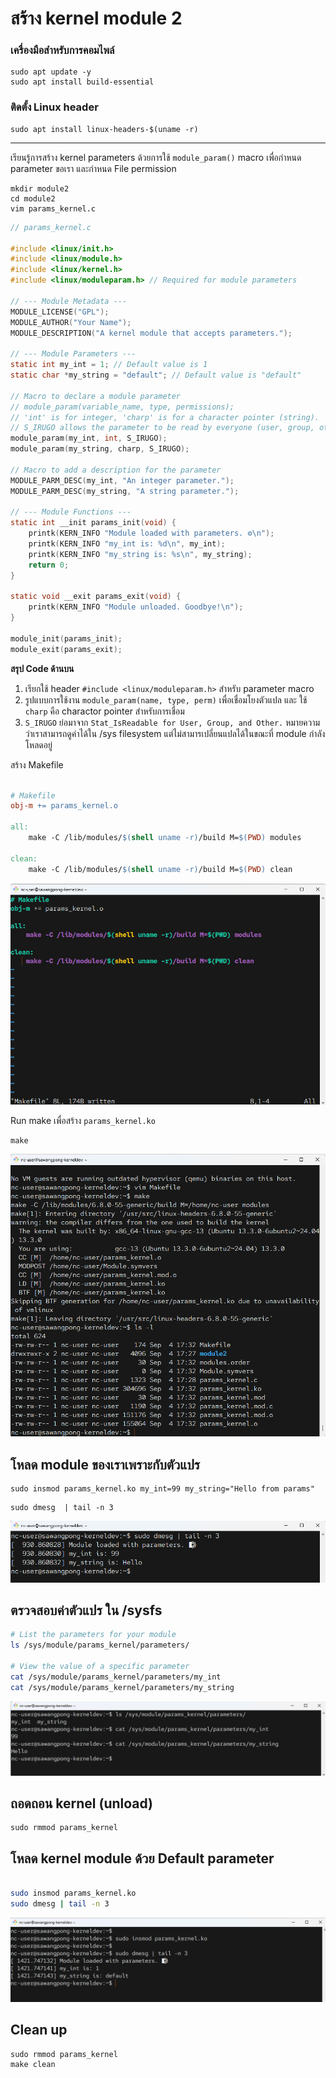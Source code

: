 # สร้าง kernel module 2

### เครื่องมือสำหรับการคอมไพล์
```
sudo apt update -y
sudo apt install build-essential
```

### ติดตั้ง Linux header
```
sudo apt install linux-headers-$(uname -r)
```

---

เรียนรู้การสร้าง kernel parameters ด้วยการใช้ ``module_param()`` macro เพื่อกำหนด parameter ขอเรา และกำหนด File permission 

```
mkdir module2
cd module2
vim params_kernel.c
```

```c title="params_kernel.c"
// params_kernel.c

#include <linux/init.h>
#include <linux/module.h>
#include <linux/kernel.h>
#include <linux/moduleparam.h> // Required for module parameters

// --- Module Metadata ---
MODULE_LICENSE("GPL");
MODULE_AUTHOR("Your Name");
MODULE_DESCRIPTION("A kernel module that accepts parameters.");

// --- Module Parameters ---
static int my_int = 1; // Default value is 1
static char *my_string = "default"; // Default value is "default"

// Macro to declare a module parameter
// module_param(variable_name, type, permissions);
// 'int' is for integer, 'charp' is for a character pointer (string).
// S_IRUGO allows the parameter to be read by everyone (user, group, other) via /sysfs.
module_param(my_int, int, S_IRUGO);
module_param(my_string, charp, S_IRUGO);

// Macro to add a description for the parameter
MODULE_PARM_DESC(my_int, "An integer parameter.");
MODULE_PARM_DESC(my_string, "A string parameter.");

// --- Module Functions ---
static int __init params_init(void) {
    printk(KERN_INFO "Module loaded with parameters. ⚙️\n");
    printk(KERN_INFO "my_int is: %d\n", my_int);
    printk(KERN_INFO "my_string is: %s\n", my_string);
    return 0;
}

static void __exit params_exit(void) {
    printk(KERN_INFO "Module unloaded. Goodbye!\n");
}

module_init(params_init);
module_exit(params_exit);
```

**สรุป Code ด้านบน**
1. เรียกใช้ header ``#include <linux/moduleparam.h>`` สำหรับ parameter macro
1. รูปแบบการใช้งาน ``module_param(name, type, perm)``  เพื่อเชื่อมโยงตัวแปล และ ใช้ ``charp`` คือ charactor pointer สำหรับการเชื่อม
1. ``S_IRUGO`` ย่อมาจาก ``Stat_IsReadable for User, Group, and Other.`` หมายความว่าเราสามารถดูค่าได้ใน /sys filesystem แต่ไม่สามารเปลี่ยนแปลได้ในขณะที่ module กำลังโหลดอยู่

สร้าง Makefile
```makefile title="Makefile"

# Makefile
obj-m += params_kernel.o

all:
    make -C /lib/modules/$(shell uname -r)/build M=$(PWD) modules

clean:
	make -C /lib/modules/$(shell uname -r)/build M=$(PWD) clean
```

![](./images/3_kernelmodule4.png)

Run make เพื่อสร้าง ``params_kernel.ko``
```
make
```

![](./images/3_kernelmodule5.png)



## โหลด module ของเราเพราะกับตัวแปร

```
sudo insmod params_kernel.ko my_int=99 my_string="Hello from params"
```

```
sudo dmesg  | tail -n 3
```

![](./images/3_kernelmodule6.png)

## ตรวจสอบค่าตัวแปร ใน /sysfs

```bash
# List the parameters for your module
ls /sys/module/params_kernel/parameters/

# View the value of a specific parameter
cat /sys/module/params_kernel/parameters/my_int
cat /sys/module/params_kernel/parameters/my_string
```

![](./images/3_kernelmodule7.png)

## ถอดถอน kernel (unload)

```
sudo rmmod params_kernel
```

## โหลด kernel module ด้วย Default parameter
```bash

sudo insmod params_kernel.ko
sudo dmesg | tail -n 3

```

![](./images/3_kernelmodule8.png)

## Clean up
```
sudo rmmod params_kernel
make clean
```